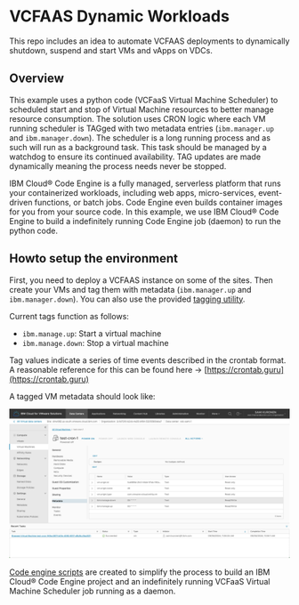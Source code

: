 # VCFAAS Dynamic Workloads

This repo includes an idea to automate VCFAAS deployments to dynamically shutdown, suspend and start VMs and vApps on VDCs. 

## Overview

This example uses a python code (VCFaaS Virtual Machine Scheduler) to scheduled start and stop of Virtual Machine resources to better manage resource consumption. The solution uses CRON logic where each VM running scheduler is TAGged with two metadata entries (`ibm.manager.up` and `ibm.manager.down`). The scheduler is a long running process and as such will run as a background task. This task should be managed by a watchdog to ensure its continued availability. TAG updates are made dynamically meaning the process needs never be stopped.

IBM Cloud® Code Engine is a fully managed, serverless platform that runs your containerized workloads, including web apps, micro-services, event-driven functions, or batch jobs. Code Engine even builds container images for you from your source code. In this example, we use IBM Cloud® Code Engine to build a indefinitely running Code Engine job (daemon) to run the python code.


## Howto setup the environment

First, you need to deploy a VCFAAS instance on some of the sites. Then create your VMs and tag them with metadata (`ibm.manager.up` and `ibm.manager.down`). You can also use the provided [tagging utility](../tagging/README.md).

Current tags function as follows:

- `ibm.manage.up`: Start a virtual machine
- `ibm.manage.down`: Stop a virtual machine

Tag values indicate a series of time events described in the crontab format. A reasonable reference for this can be found here -> [https://crontab.guru](https://crontab.guru)

A tagged VM metadata should look like:

![VM tagged with metadata](./images/tagged_VM.png)

[Code engine scripts](../code_engine/README.md) are created to simplify the process to build an IBM Cloud® Code Engine project and an indefinitely running VCFaaS Virtual Machine Scheduler job running as a daemon.